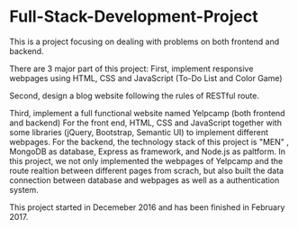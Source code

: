 # Full-Stack-Development-Project
This is a project focusing on dealing with problems on both frontend and backend.

There are 3 major part of this project:
First, implement responsive webpages using HTML, CSS and JavaScript (To-Do List and Color Game)

Second, design a blog website following the rules of RESTful route.

Third, implement a full functional website named Yelpcamp (both frontend and backend)
For the front end, HTML, CSS and JavaScript together with some libraries (jQuery, Bootstrap, Semantic UI) to implement different webpages.
For the backend, the technology stack of this project is "MEN" , MongoDB as database, Express as framework, and Node.js as paltform. In this project, we not only implemented the webpages of Yelpcamp and the route realtion between different pages from scrach, but also built the data connection between database and webpages as well as a authentication system.


This project started in Decemeber 2016 and has been finished in February 2017.
